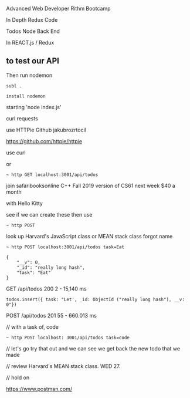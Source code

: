 Advanced Web Developer Rithm Bootcamp

In Depth Redux Code

Todos Node Back End

In REACT.js / Redux

## to test our API

Then run nodemon

```
subl .

install nodemon
```

starting 'node index.js'

curl requests

use HTTPie Github
jakubrozrtocil

https://github.com/httpie/httpie


use curl

or 
```
~ http GET localhost:3001/api/todos
```

join safaribooksonline C++ Fall 2019 version of CS61 next week $40 a month

with Hello Kitty

see if we can create these then use

```
~ http POST
```

look up Harvard's JavaScript class or MEAN stack class forgot name 

```
~ http POST localhost:3001/api/todos task=Eat
```
```
{
    "__v": 0,
    "_id": "really long hash", 
    "task": "Eat"
}
```

GET /api/todos 200 2 - 15,140 ms


```
todos.insert({ task: "Let', _id: ObjectId ("really long hash"), __v: 0"})
```

POST /api/todos 201 55 - 660.013 ms

// with a task of, code
```
~ http POST localhost: 3001/api/todos task=code
```
// let's go try that out and we can see we get back the new todo that we made

// review Harvard's MEAN stack class. WED 27.

// hold on

https://www.postman.com/


